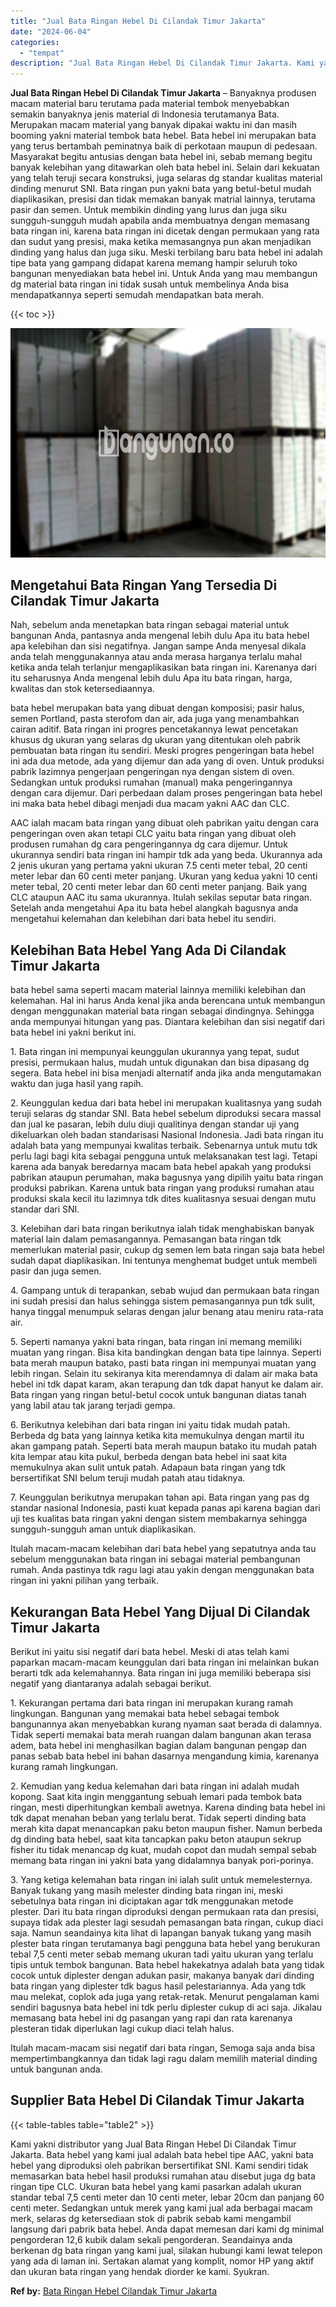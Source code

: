 ```yaml
---
title: "Jual Bata Ringan Hebel Di Cilandak Timur Jakarta"
date: "2024-06-04"
categories: 
  - "tempat"
description: "Jual Bata Ringan Hebel Di Cilandak Timur Jakarta. Kami yakni distributor yang Jual Bata Ringan Hebel Di Cilandak Timur Jakarta. Bata hebel yang kami jual ada..."
---
```


**Jual Bata Ringan Hebel Di Cilandak Timur Jakarta** – Banyaknya produsen macam material baru terutama pada material tembok menyebabkan semakin banyaknya jenis material di Indonesia terutamanya Bata. Merupakan macam material yang banyak dipakai waktu ini dan masih booming yakni material tembok bata hebel. Bata hebel ini merupakan bata yang terus bertambah peminatnya baik di perkotaan maupun di pedesaan. Masyarakat begitu antusias dengan bata hebel ini, sebab memang begitu banyak kelebihan yang ditawarkan oleh bata hebel ini. Selain dari kekuatan yang telah teruji secara konstruksi, juga selaras dg standar kualitas material dinding menurut SNI. Bata ringan pun yakni bata yang betul-betul mudah diaplikasikan, presisi dan tidak memakan banyak matrial lainnya, terutama pasir dan semen. Untuk membikin dinding yang lurus dan juga siku sungguh-sungguh mudah apabila anda membuatnya dengan memasang bata ringan ini, karena bata ringan ini dicetak dengan permukaan yang rata dan sudut yang presisi, maka ketika memasangnya pun akan menjadikan dinding yang halus dan juga siku. Meski terbilang baru bata hebel ini adalah tipe bata yang gampang didapat karena memang hampir seluruh toko bangunan menyediakan bata hebel ini. Untuk Anda yang mau membangun dg material bata ringan ini tidak susah untuk membelinya Anda bisa mendapatkannya seperti semudah mendapatkan bata merah.

{{< toc >}}

![Jual Bata Ringan Hebel Di Cilandak Timur Jakarta](/images/jual-hebel-murah-38.png)

## Mengetahui Bata Ringan Yang Tersedia Di Cilandak Timur Jakarta

Nah, sebelum anda menetapkan bata ringan sebagai material untuk bangunan Anda, pantasnya anda mengenal lebih dulu Apa itu bata hebel apa kelebihan dan sisi negatifnya. Jangan sampe Anda menyesal dikala anda telah menggunakannya atau anda merasa harganya terlalu mahal ketika anda telah terlanjur mengaplikasikan bata ringan ini. Karenanya dari itu seharusnya Anda mengenal lebih dulu Apa itu bata ringan, harga, kwalitas dan stok ketersediaannya.

bata hebel merupakan bata yang dibuat dengan komposisi; pasir halus, semen Portland, pasta sterofom dan air, ada juga yang menambahkan cairan aditif. Bata ringan ini progres pencetakannya lewat pencetakan khusus dg ukuran yang selaras dg ukuran yang ditentukan oleh pabrik pembuatan bata ringan itu sendiri. Meski progres pengeringan bata hebel ini ada dua metode, ada yang dijemur dan ada yang di oven. Untuk produksi pabrik lazimnya pengerjaan pengeringan nya dengan sistem di oven. Sedangkan untuk produksi rumahan (manual) maka pengeringannya dengan cara dijemur. Dari perbedaan dalam proses pengeringan bata hebel ini maka bata hebel dibagi menjadi dua macam yakni AAC dan CLC.

AAC ialah macam bata ringan yang dibuat oleh pabrikan yaitu dengan cara pengeringan oven akan tetapi CLC yaitu bata ringan yang dibuat oleh produsen rumahan dg cara pengeringannya dg cara dijemur. Untuk ukurannya sendiri bata ringan ini hampir tdk ada yang beda. Ukurannya ada 2 jenis ukuran yang pertama yakni ukuran 7.5 centi meter tebal, 20 centi meter lebar dan 60 centi meter panjang. Ukuran yang kedua yakni 10 centi meter tebal, 20 centi meter lebar dan 60 centi meter panjang. Baik yang CLC ataupun AAC itu sama ukurannya. Itulah sekilas seputar bata ringan. Setelah anda mengetahui Apa itu bata hebel alangkah bagusnya anda mengetahui kelemahan dan kelebihan dari bata hebel itu sendiri.

## Kelebihan Bata Hebel Yang Ada Di Cilandak Timur Jakarta

bata hebel sama seperti macam material lainnya memiliki kelebihan dan kelemahan. Hal ini harus Anda kenal jika anda berencana untuk membangun dengan menggunakan material bata ringan sebagai dindingnya. Sehingga anda mempunyai hitungan yang pas. Diantara kelebihan dan sisi negatif dari bata hebel ini yakni berikut ini.

1\. Bata ringan ini mempunyai keunggulan ukurannya yang tepat, sudut presisi, permukaan halus, mudah untuk digunakan dan bisa dipasang dg segera. Bata hebel ini bisa menjadi alternatif anda jika anda mengutamakan waktu dan juga hasil yang rapih.

2\. Keunggulan kedua dari bata hebel ini merupakan kualitasnya yang sudah teruji selaras dg standar SNI. Bata hebel sebelum diproduksi secara massal dan jual ke pasaran, lebih dulu diuji qualitinya dengan standar uji yang dikeluarkan oleh badan standarisasi Nasional Indonesia. Jadi bata ringan itu adalah bata yang mempunyai kwalitas terbaik. Sebenarnya untuk mutu tdk perlu lagi bagi kita sebagai pengguna untuk melaksanakan test lagi. Tetapi karena ada banyak beredarnya macam bata hebel apakah yang produksi pabrikan ataupun perumahan, maka bagusnya yang dipilih yaitu bata ringan produksi pabrikan. Karena untuk bata ringan yang produksi rumahan atau produksi skala kecil itu lazimnya tdk dites kualitasnya sesuai dengan mutu standar dari SNI.

3\. Kelebihan dari bata ringan berikutnya ialah tidak menghabiskan banyak material lain dalam pemasangannya. Pemasangan bata ringan tdk memerlukan material pasir, cukup dg semen lem bata ringan saja bata hebel sudah dapat diaplikasikan. Ini tentunya menghemat budget untuk membeli pasir dan juga semen.

4\. Gampang untuk di terapankan, sebab wujud dan permukaan bata ringan ini sudah presisi dan halus sehingga sistem pemasangannya pun tdk sulit, hanya tinggal menumpuk selaras dengan jalur benang atau meniru rata-rata air.

5\. Seperti namanya yakni bata ringan, bata ringan ini memang memiliki muatan yang ringan. Bisa kita bandingkan dengan bata tipe lainnya. Seperti bata merah maupun batako, pasti bata ringan ini mempunyai muatan yang lebih ringan. Selain itu sekiranya kita merendamnya di dalam air maka bata hebel ini tdk dapat karam, akan terapung dan tdk dapat hanyut ke dalam air. Bata ringan yang ringan betul-betul cocok untuk bangunan diatas tanah yang labil atau tak jarang terjadi gempa.

6\. Berikutnya kelebihan dari bata ringan ini yaitu tidak mudah patah. Berbeda dg bata yang lainnya ketika kita memukulnya dengan martil itu akan gampang patah. Seperti bata merah maupun batako itu mudah patah kita lempar atau kita pukul, berbeda dengan bata hebel ini saat kita memukulnya akan sulit untuk patah. Adapaun bata ringan yang tdk bersertifikat SNI belum teruji mudah patah atau tidaknya.

7\. Keunggulan berikutnya merupakan tahan api. Bata ringan yang pas dg standar nasional Indonesia, pasti kuat kepada panas api karena bagian dari uji tes kualitas bata ringan yakni dengan sistem membakarnya sehingga sungguh-sungguh aman untuk diaplikasikan.

Itulah macam-macam kelebihan dari bata hebel yang sepatutnya anda tau sebelum menggunakan bata ringan ini sebagai material pembangunan rumah. Anda pastinya tdk ragu lagi atau yakin dengan menggunakan bata ringan ini yakni pilihan yang terbaik.

## Kekurangan Bata Hebel Yang Dijual Di Cilandak Timur Jakarta

Berikut ini yaitu sisi negatif dari bata hebel. Meski di atas telah kami paparkan macam-macam keunggulan dari bata ringan ini melainkan bukan berarti tdk ada kelemahannya. Bata ringan ini juga memiliki beberapa sisi negatif yang diantaranya adalah sebagai berikut.

1\. Kekurangan pertama dari bata ringan ini merupakan kurang ramah lingkungan. Bangunan yang memakai bata hebel sebagai tembok bangunannya akan menyebabkan kurang nyaman saat berada di dalamnya. Tidak seperti memakai bata merah ruangan dalam bangunan akan terasa adem, bata hebel ini menghasilkan bagian dalam bangunan pengap dan panas sebab bata hebel ini bahan dasarnya mengandung kimia, karenanya kurang ramah lingkungan.

2\. Kemudian yang kedua kelemahan dari bata ringan ini adalah mudah kopong. Saat kita ingin menggantung sebuah lemari pada tembok bata ringan, mesti diperhitungkan kembali awetnya. Karena dinding bata hebel ini tdk dapat menahan beban yang terlalu berat. Tidak seperti dinding bata merah kita dapat menancapkan paku beton maupun fisher. Namun berbeda dg dinding bata hebel, saat kita tancapkan paku beton ataupun sekrup fisher itu tidak menancap dg kuat, mudah copot dan mudah sempal sebab memang bata ringan ini yakni bata yang didalamnya banyak pori-porinya.

3\. Yang ketiga kelemahan bata ringan ini ialah sulit untuk memelesternya. Banyak tukang yang masih melester dinding bata ringan ini, meski sebetulnya bata ringan ini diciptakan agar tdk menggunakan metode plester. Dari itu bata ringan diproduksi dengan permukaan rata dan presisi, supaya tidak ada plester lagi sesudah pemasangan bata ringan, cukup diaci saja. Namun seandainya kita lihat di lapangan banyak tukang yang masih plester bata ringan terutamanya bagi pengguna bata hebel yang berukuran tebal 7,5 centi meter sebab memang ukuran tadi yaitu ukuran yang terlalu tipis untuk tembok bangunan. Bata hebel hakekatnya adalah bata yang tidak cocok untuk diplester dengan adukan pasir, makanya banyak dari dinding bata ringan yang diplester tdk bagus hasil pelestariannya. Ada yang tdk mau melekat, coplok ada juga yang retak-retak. Menurut pengalaman kami sendiri bagusnya bata hebel ini tdk perlu diplester cukup di aci saja. Jikalau memasang bata hebel ini dg pasangan yang rapi dan rata karenanya plesteran tidak diperlukan lagi cukup diaci telah halus.

Itulah macam-macam sisi negatif dari bata ringan, Semoga saja anda bisa mempertimbangkannya dan tidak lagi ragu dalam memilih material dinding untuk bangunan anda.

## Supplier Bata Hebel Di Cilandak Timur Jakarta

{{< table-tables table="table2" >}}

Kami yakni distributor yang Jual Bata Ringan Hebel Di Cilandak Timur Jakarta. Bata hebel yang kami jual adalah bata hebel tipe AAC, yakni bata hebel yang diproduksi oleh pabrikan bersertifikat SNI. Kami sendiri tidak memasarkan bata hebel hasil produksi rumahan atau disebut juga dg bata ringan tipe CLC. Ukuran bata hebel yang kami pasarkan adalah ukuran standar tebal 7,5 centi meter dan 10 centi meter, lebar 20cm dan panjang 60 centi meter. Sedangkan untuk merek yang kami jual ada berbagai macam merk, selaras dg ketersediaan stok di pabrik sebab kami mengambil langsung dari pabrik bata hebel. Anda dapat memesan dari kami dg minimal pengorderan 12,6 kubik dalam sekali pengorderan. Seandainya anda berkenan dg bata ringan yang kami jual, silakan hubungi kami lewat telepon yang ada di laman ini. Sertakan alamat yang komplit, nomor HP yang aktif dan ukuran bata ringan yang hendak diorder ke kami. Syukran.

**Ref by:** [Bata Ringan Hebel Cilandak Timur Jakarta](https://id.wikipedia.org/wiki/Bata)
